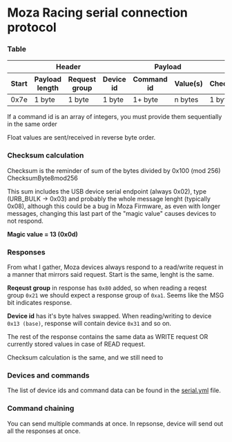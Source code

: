 # Moza Racing serial connection protocol

### Table
<table>
<thead>
<tr>
<th colspan=4>Header</th>
<th colspan=2>Payload</th>
<th></th>
</tr>
<tr>
<th>Start</th>
<th>Payload length</th>
<th>Request group</th>
<th>Device id</th>
<th>Command id</th>
<th>Value(s)</th>
<th>Checksum</th>
</tr>
</thead>
<tbody>
<tr>
<td>0x7e</td>
<td>1 byte</td>
<td>1 byte</td>
<td>1 byte</td>
<td>1+ byte</td>
<td>n bytes</td>
<td>1 byte</td>
</tr>
</tbody>
</table>

If a command id is an array of integers, you must provide them sequentially in the same order

Float values are sent/received in reverse byte order.

### Checksum calculation
Checksum is the reminder of sum of the bytes divided by 0x100 (mod 256)
ChecksumByte8mod256

This sum includes the USB device serial endpoint (always 0x02), type (URB_BULK -> 0x03) and probably
the whole message lenght (typically 0x08), although this could be a bug in Moza Firmware, as even with longer messages, changing this last part of the "magic value" causes devices to not respond.

**Magic value = 13 (0x0d)**

### Responses
From what I gather, Moza devices always respond to a read/write request in a manner that mirrors said request. Start is the same, lenght is the same.

**Reqeust group** in response has `0x80` added, so when reading a reqest group `0x21` we should expect a response group of `0xa1`. Seems like the MSG bit indicates response.

**Device id** has it's byte halves swapped. When reading/writing to device `0x13 (base)`, response will contain device `0x31` and so on.

The rest of the response contains the same data as WRITE request OR currently stored values in case of READ request.

Checksum calculation is the same, and we still need to

### Devices and commands
The list of device ids and command data can be found in the [serial.yml](./data/serial.yml) file.

### Command chaining
You can send multiple commands at once. In repsonse, device will send out all the responses at once.

